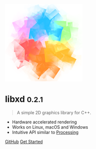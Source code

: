 ![logo](_media/logo.svg)

# libxd <small>0.2.1</small>

> A simple 2D graphics library for C++.

- Hardware accelerated rendering
- Works on Linux, macOS and Windows
- Intuitive API similar to [Processing](https://processing.org/)

[GitHub](https://github.com/bernhardfritz/libxd/)
[Get Started](#libxd)
